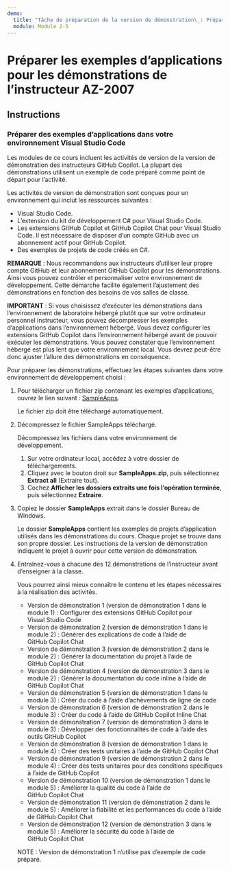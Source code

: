 ```yaml
---
demo:
  title: "Tâche de préparation de la version de démonstration\_: Préparer les «\_exemples d’applications\_» pour les démonstrations de l’instructeur\_AZ-2007"
  module: Module 2-5
---
```


# Préparer les exemples d’applications pour les démonstrations de l’instructeur AZ-2007

## Instructions

### Préparer des exemples d’applications dans votre environnement Visual Studio Code

Les modules de ce cours incluent les activités de version de la version de démonstration des instructeurs GitHub Copilot. La plupart des démonstrations utilisent un exemple de code préparé comme point de départ pour l’activité.

Les activités de version de démonstration sont conçues pour un environnement qui inclut les ressources suivantes :

- Visual Studio Code.
- L’extension du kit de développement C# pour Visual Studio Code.
- Les extensions GitHub Copilot et GitHub Copilot Chat pour Visual Studio Code. Il est nécessaire de disposer d’un compte GitHub avec un abonnement actif pour GitHub Copilot.
- Des exemples de projets de code créés en C#.

**REMARQUE** : Nous recommandons aux instructeurs d’utiliser leur propre compte GitHub et leur abonnement GitHub Copilot pour les démonstrations. Ainsi vous pouvez contrôler et personnaliser votre environnement de développement. Cette démarche facilite également l’ajustement des démonstrations en fonction des besoins de vos salles de classe.

**IMPORTANT** : Si vous choisissez d’exécuter les démonstrations dans l’environnement de laboratoire hébergé plutôt que sur votre ordinateur personnel instructeur, vous pouvez décompresser les exemples d’applications dans l’environnement hébergé. Vous devez configurer les extensions GitHub Copilot dans l’environnement hébergé avant de pouvoir exécuter les démonstrations. Vous pouvez constater que l’environnement hébergé est plus lent que votre environnement local. Vous devrez peut-être donc ajuster l’allure des démonstrations en conséquence.

Pour préparer les démonstrations, effectuez les étapes suivantes dans votre environnement de développement choisi :

1. Pour télécharger un fichier zip contenant les exemples d’applications, ouvrez le lien suivant : [SampleApps](https://raw.githubusercontent.com/MicrosoftLearning/APL-2007-Accelerate-app-development-by-using-GitHub-Copilot/master/LearnModuleExercises/Downloads/SampleApps.zip).

    Le fichier zip doit être téléchargé automatiquement.

1. Décompressez le fichier SampleApps téléchargé.

    Décompressez les fichiers dans votre environnement de développement.

    1. Sur votre ordinateur local, accédez à votre dossier de téléchargements.
    1. Cliquez avec le bouton droit sur **SampleApps.zip**, puis sélectionnez **Extract all** (Extraire tout).
    1. Cochez **Afficher les dossiers extraits une fois l’opération terminée**, puis sélectionnez **Extraire**.

1. Copiez le dossier **SampleApps** extrait dans le dossier Bureau de Windows.

    Le dossier **SampleApps** contient les exemples de projets d’application utilisés dans les démonstrations du cours. Chaque projet se trouve dans son propre dossier. Les instructions de la version de démonstration indiquent le projet à ouvrir pour cette version de démonstration.

1. Entraînez-vous à chacune des 12 démonstrations de l’instructeur avant d’enseigner à la classe.

    Vous pourrez ainsi mieux connaître le contenu et les étapes nécessaires à la réalisation des activités.

    - Version de démonstration 1 (version de démonstration 1 dans le module 1) : Configurer des extensions GitHub Copilot pour Visual Studio Code
    - Version de démonstration 2 (version de démonstration 1 dans le module 2) : Générer des explications de code à l’aide de GitHub Copilot Chat
    - Version de démonstration 3 (version de démonstration 2 dans le module 2) : Générer la documentation du projet à l’aide de GitHub Copilot Chat
    - Version de démonstration 4 (version de démonstration 3 dans le module 2) : Générer la documentation du code inline à l’aide de GitHub Copilot Chat
    - Version de démonstration 5 (version de démonstration 1 dans le module 3) : Créer du code à l’aide d’achèvements de ligne de code
    - Version de démonstration 6 (version de démonstration 2 dans le module 3) : Créer du code à l’aide de GitHub Copilot Inline Chat
    - Version de démonstration 7 (version de démonstration 3 dans le module 3) : Développer des fonctionnalités de code à l’aide des outils GitHub Copilot
    - Version de démonstration 8 (version de démonstration 1 dans le module 4) : Créer des tests unitaires à l’aide de GitHub Copilot Chat
    - Version de démonstration 9 (version de démonstration 2 dans le module 4) : Créer des tests unitaires pour des conditions spécifiques à l’aide de GitHub Copilot
    - Version de démonstration 10 (version de démonstration 1 dans le module 5) : Améliorer la qualité du code à l’aide de GitHub Copilot Chat
    - Version de démonstration 11 (version de démonstration 2 dans le module 5) : Améliorer la fiabilité et les performances du code à l’aide de GitHub Copilot Chat
    - Version de démonstration 12 (version de démonstration 3 dans le module 5) : Améliorer la sécurité du code à l’aide de GitHub Copilot Chat

    NOTE : Version de démonstration 1 n’utilise pas d’exemple de code préparé.
